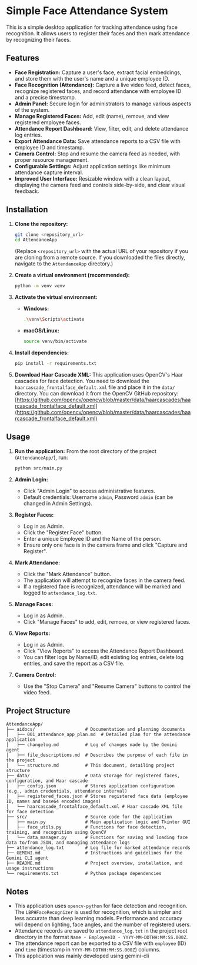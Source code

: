 # Simple Face Attendance System

This is a simple desktop application for tracking attendance using face recognition. It allows users to register their faces and then mark attendance by recognizing their faces.

## Features

- **Face Registration:** Capture a user's face, extract facial embeddings, and store them with the user's name and a unique employee ID.
- **Face Recognition (Attendance):** Capture a live video feed, detect faces, recognize registered faces, and record attendance with employee ID and a precise timestamp.
- **Admin Panel:** Secure login for administrators to manage various aspects of the system.
- **Manage Registered Faces:** Add, edit (name), remove, and view registered employee faces.
- **Attendance Report Dashboard:** View, filter, edit, and delete attendance log entries.
- **Export Attendance Data:** Save attendance reports to a CSV file with employee ID and timestamp.
- **Camera Control:** Stop and resume the camera feed as needed, with proper resource management.
- **Configurable Settings:** Adjust application settings like minimum attendance capture interval.
- **Improved User Interface:** Resizable window with a clean layout, displaying the camera feed and controls side-by-side, and clear visual feedback.

## Installation

1.  **Clone the repository:**

    ```bash
    git clone <repository_url>
    cd AttendanceApp
    ```

    (Replace `<repository_url>` with the actual URL of your repository if you are cloning from a remote source. If you downloaded the files directly, navigate to the `AttendanceApp` directory.)

2.  **Create a virtual environment (recommended):**

    ```bash
    python -m venv venv
    ```

3.  **Activate the virtual environment:**

    - **Windows:**
      ```bash
      .\venv\Scripts\activate
      ```
    - **macOS/Linux:**
      ```bash
      source venv/bin/activate
      ```

4.  **Install dependencies:**

    ```bash
    pip install -r requirements.txt
    ```

5.  **Download Haar Cascade XML:**
    This application uses OpenCV's Haar cascades for face detection. You need to download the `haarcascade_frontalface_default.xml` file and place it in the `data/` directory.
    You can download it from the OpenCV GitHub repository: [https://github.com/opencv/opencv/blob/master/data/haarcascades/haarcascade_frontalface_default.xml](https://github.com/opencv/opencv/blob/master/data/haarcascades/haarcascade_frontalface_default.xml)

## Usage

1.  **Run the application:**
    From the root directory of the project (`AttendanceApp/`), run:

    ```bash
    python src/main.py
    ```

2.  **Admin Login:**

    - Click "Admin Login" to access administrative features.
    - Default credentials: Username `admin`, Password `admin` (can be changed in Admin Settings).

3.  **Register Faces:**

    - Log in as Admin.
    - Click the "Register Face" button.
    - Enter a unique Employee ID and the Name of the person.
    - Ensure only one face is in the camera frame and click "Capture and Register".

4.  **Mark Attendance:**

    - Click the "Mark Attendance" button.
    - The application will attempt to recognize faces in the camera feed.
    - If a registered face is recognized, attendance will be marked and logged to `attendance_log.txt`.

5.  **Manage Faces:**

    - Log in as Admin.
    - Click "Manage Faces" to add, edit, remove, or view registered faces.

6.  **View Reports:**

    - Log in as Admin.
    - Click "View Reports" to access the Attendance Report Dashboard.
    - You can filter logs by Name/ID, edit existing log entries, delete log entries, and save the report as a CSV file.

7.  **Camera Control:**
    - Use the "Stop Camera" and "Resume Camera" buttons to control the video feed.

## Project Structure

```
AttendanceApp/
├── aidocs/                   # Documentation and planning documents
│   ├── 001_attendance_app_plan.md  # Detailed plan for the attendance application
│   ├── changelog.md          # Log of changes made by the Gemini agent
│   ├── file_descriptions.md  # Describes the purpose of each file in the project
│   └── structure.md          # This document, detailing project structure
├── data/                     # Data storage for registered faces, configuration, and Haar cascade
│   ├── config.json           # Stores application configuration (e.g., admin credentials, attendance interval)
│   ├── registered_faces.json # Stores registered face data (employee ID, names and base64 encoded images)
│   └── haarcascade_frontalface_default.xml # Haar cascade XML file for face detection
├── src/                      # Source code for the application
│   ├── main.py               # Main application logic and Tkinter GUI
│   ├── face_utils.py         # Functions for face detection, training, and recognition using OpenCV
│   └── data_manager.py       # Functions for saving and loading face data to/from JSON, and managing attendance logs
├── attendance_log.txt        # Log file for marked attendance records
├── GEMINI.md                 # Instructions and guidelines for the Gemini CLI agent
├── README.md                 # Project overview, installation, and usage instructions
└── requirements.txt          # Python package dependencies
```

## Notes

- This application uses `opencv-python` for face detection and recognition. The `LBPHFaceRecognizer` is used for recognition, which is simpler and less accurate than deep learning models. Performance and accuracy will depend on lighting, face angles, and the number of registered users.
- Attendance records are saved to `attendance_log.txt` in the project root directory in the format `Name - EmployeeID - YYYY-MM-DDTHH:MM:SS.000Z`.
- The attendance report can be exported to a CSV file with `employee` (ID) and `time` (timestamp in `YYYY-MM-DDTHH:MM:SS.000Z`) columns.
- This application was mainly developed using gemini-cli
